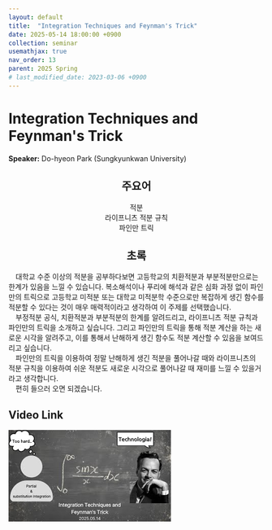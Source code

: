 ```yaml
---
layout: default
title:  "Integration Techniques and Feynman's Trick"
date: 2025-05-14 18:00:00 +0900
collection: seminar
usemathjax: true
nav_order: 13
parent: 2025 Spring
# last_modified_date: 2023-03-06 +0900
---
```

# Integration Techniques and Feynman's Trick

**Speaker:** Do-hyeon Park (Sungkyunkwan University) <br>
   
## <center> 주요어 </center>
<center>적분</center>
<center>라이프니츠 적분 규칙</center>
<center>파인만 트릭</center>
   
## <center> 초록 </center>

&emsp;대학교 수준 이상의 적분을 공부하다보면 고등학교의 치환적분과 부분적분만으로는 한계가 있음을 느낄 수 있습니다. 복소해석이나 푸리에 해석과 같은 심화 과정 없이 파인만의 트릭으로 고등학교 미적분 또는 대학교 미적분학 수준으로만 복잡하게 생긴 함수를 적분할 수 있다는 것이 매우 매력적이라고 생각하여 이 주제를 선택했습니다.<br>
&emsp;부정적분 공식, 치환적분과 부분적분의 한계를 알려드리고, 라이프니츠 적분 규칙과 파인만의 트릭을 소개하고 싶습니다. 그리고 파인만의 트릭을 통해 적분 계산을 하는 새로운 시각을 알려주고, 이를 통해서 난해하게 생긴 함수도 적분 계산할 수 있음을 보여드리고 싶습니다.<br>
&emsp;파인만의 트릭을 이용하여 정말 난해하게 생긴 적분을 풀어나갈 때와 라이프니츠의 적분 규칙을 이용하여 쉬운 적분도 새로운 시각으로 풀어나갈 때 재미를 느낄 수 있을거라고 생각합니다.<br>
&emsp;편히 들으러 오면 되겠습니다.<br>

## Video Link

[![Video Label](pictures/13_feynmantrick.jpg)](https://youtu.be/j-RnvSlxva8)
